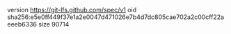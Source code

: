 version https://git-lfs.github.com/spec/v1
oid sha256:e5e0ff449f37e1a2e0047d471026e7b4d7dc805cae702a2c00cff22aeeeb6336
size 90714
